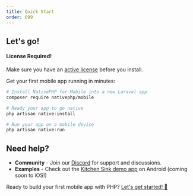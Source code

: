 ```yaml
---
title: Quick Start
order: 099
---
```


## Let's go!

<aside class="relative z-0 mt-5 overflow-hidden rounded-2xl bg-pink-50 px-5 ring-1 ring-black/5 dark:bg-pink-600/10">

#### License Required!

Make sure you have an [active license](/mobile) before you install.

</aside>

Get your first mobile app running in minutes:

```bash
# Install NativePHP for Mobile into a new Laravel app
composer require nativephp/mobile

# Ready your app to go native
php artisan native:install

# Run your app on a mobile device
php artisan native:run
```

## Need help?

- **Community** - Join our [Discord](/discord) for support and discussions.
- **Examples** - Check out the [Kitchen Sink demo app](https://play.google.com/store/apps/details?id=com.nativephp.kitchensinkapp)
    on Android (coming soon to iOS!)

Ready to build your first mobile app with PHP? [Let's get started! 🚀](/docs/getting-started/introduction)
